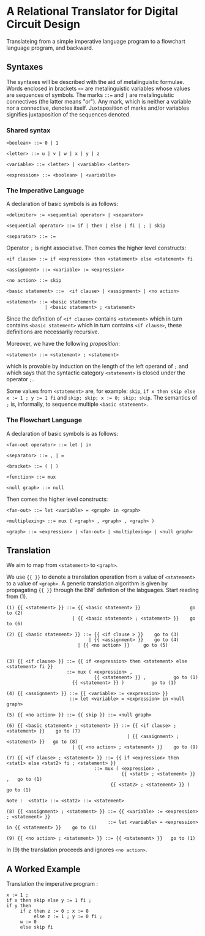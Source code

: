 # A Relational Translator for Digital Circuit Design

Translateing from a simple imperative language program to a
flowchart language program, and backward.


## Syntaxes 

The syntaxes will be described with the aid of metalinguistic formulae.
Words enclosed in brackets `<>` are metalinguistic variables whose
values are sequences of symbols. The marks `::=` and `|` are metalinguistic
connectives (the latter means "or"). Any mark, which is neither a variable
nor a connective, denotes itself. Juxtaposition of
marks and/or variables signifies juxtaposition of the sequences denoted.


### Shared syntax

```
<boolean> ::= 0 | 1

<letter> ::= u | v | w | x | y | z

<variable> ::= <letter> | <variable> <letter>

<expression> ::= <boolean> | <variablle>
```


### The Imperative Language

A declaration of basic symbols is as follows:

```
<delimiter> := <sequential operator> | <separator> 

<sequential operator> ::= if | then | else | fi | ; | skip

<separator> ::= :=
```

Operator `;` is right associative. Then comes the higher level constructs:

```
<if clause> ::= if <expression> then <statement> else <statement> fi

<assignment> ::= <variable> := <expression>

<no action> ::= skip

<basic statement> ::=  <if clause> | <assignment> | <no action>
	      
<statement> ::= <basic statement> 
              | <basic statement> ; <statement>
```

Since the definition of
`<if clause>` contains `<statement>` which in turn contains `<basic statement>` which
in turn contains `<if clause>`, these definitions are
necessarily recursive.

Moreover,  we have the following _proposition_:

```
<statement> ::= <statement> ; <statement>
```

which is provable by induction on the length of the left operand of `;` and which says that the
syntactic category `<statement>` is closed under the operator `;`.

Some values from `<statement>` are, for example: `skip`,  `if x then skip else x := 1 ; y := 1 fi` and 
`skip; skip; x := 0; skip; skip`. The semantics of `;` is, informally,  to sequence
multiple `<basic statement>`.  

### The Flowchart Language

A declaration of basic symbols is as follows:
```
<fan-out operator> ::= let | in

<separator> ::= , | = 

<bracket> ::= ( | )

<function> ::= mux

<null graph> ::= null
```

Then comes the higher level constructs:

```
<fan-out> ::= let <variable> = <graph> in <graph>

<multiplexing> ::= mux ( <graph> , <graph> , <graph> )

<graph> ::= <expression> | <fan-out> | <multiplexing> | <null graph>
```


## Translation

We aim to map from `<statement>` to `<graph>`.

We use `{{ }}` to denote a translation operation from a value of
`<statement>` to a value of `<graph>`. A generic translation algorithm is given by propagating
`{{ }}` through the BNF defintion of the labguages. Start reading from (1).


```
(1) {{ <statement> }} ::= {{ <basic statement> }}                  go to (2) 
                        | {{ <basic statement> ; <statement> }}    go to (6)

(2) {{ <basic statement> }} ::= {{ <if clause > }}    go to (3) 
                              | {{ <assignment> }}    go to (4)
	                      | {{ <no action> }}     go to (5)
			

(3) {{ <if clause> }} ::= {{ if <expression> then <statement> else <statement> fi }}
                      ::= mux ( <expression> ,
              	                {{ <statement> }} ,          go to (1)
		                {{ <statement> }} )          go to (1)

(4) {{ <assignment> }} ::= {{ <variable> := <expression> }}
                       ::= let <variable> = <expression> in <null graph>

(5) {{ <no action> }} ::= {{ skip }} ::= <null graph>

(6) {{ <basic statement> ; <statement> }} ::= {{ <if clause> ; <statement> }}    go to (7)
                                            | {{ <assignment> ; <statement> }}   go to (8)
					    | {{ <no action> ; <statement> }}    go to (9)

(7) {{ <if clause> ; <statement> }} ::= {{ if <expression> then <stat1> else <stat2> fi ; <statement> }}
	                            ::= mux ( <expression> ,
	                                      {{ <stat1> ; <statement> }} ,   go to (1)
		                              {{ <stat2> ; <statement> }} )   go to (1)

Note :  <stat1> ::= <stat2> ::= <statement>
					      
(8) {{ <assignment> ; <statement> }} ::= {{ <variable> := <expression> ; <statement> }}
                                     ::= let <variable> = <expression> in {{ <statement> }}    go to (1)

(9) {{ <no action> ; <statement> }} ::= {{ <statement> }}   go to (1)
```
In (9) the translation proceeds and ignores `<no action>`.

## A Worked Example

Translation the imperative program :

```
x := 1 ;
if x then skip else y := 1 fi ;
if y then
     if z then z := 0 ; x := 0
          else z := 1 ; y := 0 fi ;
     w := 0
     else skip fi
```



